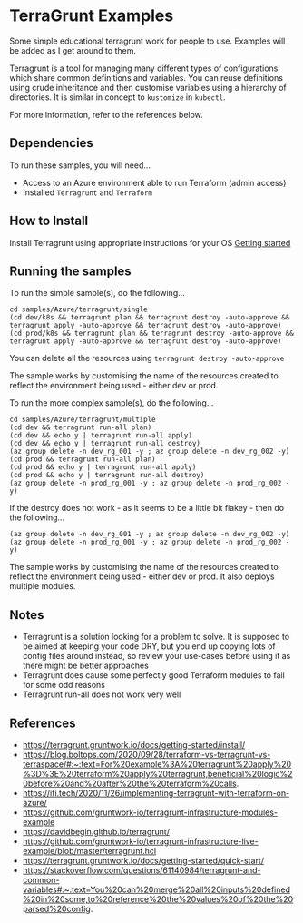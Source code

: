 # TerraGrunt Examples
Some simple educational terragrunt work for people to use. Examples will be added as I get around to them.

Terragrunt is a tool for managing many different types of configurations which share common definitions and variables.
You can reuse definitions using crude inheritance and then customise variables using a hierarchy of directories. It is similar
in concept to `kustomize` in `kubectl`.

For more information, refer to the references below.

Dependencies
------------
To run these samples, you will need...

* Access to an Azure environment able to run Terraform (admin access)
* Installed `Terragrunt` and `Terraform`

How to Install
--------------
Install Terragrunt using appropriate instructions for your OS [Getting started](https://terragrunt.gruntwork.io/docs/getting-started/install/)

Running the samples
-------------------
To run the simple sample(s), do the following...

	cd samples/Azure/terragrunt/single
	(cd dev/k8s && terragrunt plan && terragrunt destroy -auto-approve && terragrunt apply -auto-approve && terragrunt destroy -auto-approve)
	(cd prod/k8s && terragrunt plan && terragrunt destroy -auto-approve && terragrunt apply -auto-approve && terragrunt destroy -auto-approve)
	
You can delete all the resources using `terragrunt destroy -auto-approve`

The sample works by customising the name of the resources created to reflect the environment being used - either dev or prod.

To run the more complex sample(s), do the following...

	cd samples/Azure/terragrunt/multiple
	(cd dev && terragrunt run-all plan)
	(cd dev && echo y | terragrunt run-all apply)
	(cd dev && echo y | terragrunt run-all destroy)
	(az group delete -n dev_rg_001 -y ; az group delete -n dev_rg_002 -y)
	(cd prod && terragrunt run-all plan)
	(cd prod && echo y | terragrunt run-all apply)
	(cd prod && echo y | terragrunt run-all destroy)
	(az group delete -n prod_rg_001 -y ; az group delete -n prod_rg_002 -y)
	
If the destroy does not work - as it seems to be a little bit flakey - then do the following...

	(az group delete -n dev_rg_001 -y ; az group delete -n dev_rg_002 -y)
	(az group delete -n prod_rg_001 -y ; az group delete -n prod_rg_002 -y)

The sample works by customising the name of the resources created to reflect the environment being used - either dev or prod. It also deploys
multiple modules.

Notes
-----
* Terragrunt is a solution looking for a problem to solve. It is supposed to be aimed at keeping your code DRY, but you end up copying lots of config files around instead, so review your use-cases before using it as there might be better approaches
* Terragrunt does cause some perfectly good Terraform modules to fail for some odd reasons
* Terragrunt run-all does not work very well

References
----------
* https://terragrunt.gruntwork.io/docs/getting-started/install/
* https://blog.boltops.com/2020/09/28/terraform-vs-terragrunt-vs-terraspace/#:~:text=For%20example%3A%20terragrunt%20apply%20%3D%3E%20terraform%20apply%20terragrunt,beneficial%20logic%20before%20and%20after%20the%20terraform%20calls.
* https://ifi.tech/2020/11/26/implementing-terragrunt-with-terraform-on-azure/
* https://github.com/gruntwork-io/terragrunt-infrastructure-modules-example
* https://davidbegin.github.io/terragrunt/
* https://github.com/gruntwork-io/terragrunt-infrastructure-live-example/blob/master/terragrunt.hcl
* https://terragrunt.gruntwork.io/docs/getting-started/quick-start/
* https://stackoverflow.com/questions/61140984/terragrunt-and-common-variables#:~:text=You%20can%20merge%20all%20inputs%20defined%20in%20some,to%20reference%20the%20values%20of%20the%20parsed%20config.
